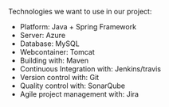 Technologies we want to use in our project: 
* 	Platform: Java + Spring Framework
* 	Server: Azure
* 	Database: MySQL
* 	Webcontainer: Tomcat
* 	Building with: Maven
* 	Continuous Integration with: Jenkins/travis
* 	Version control with: Git
* 	Quality control with: SonarQube
* 	Agile project management with: Jira 
